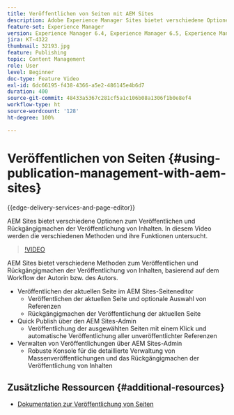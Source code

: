 ```yaml
---
title: Veröffentlichen von Seiten mit AEM Sites
description: Adobe Experience Manager Sites bietet verschiedene Optionen zum Veröffentlichen und Rückgängigmachen der Veröffentlichung von Inhalten. In diesem Video werden die verschiedenen Methoden und ihre Funktionen untersucht.
feature-set: Experience Manager
version: Experience Manager 6.4, Experience Manager 6.5, Experience Manager as a Cloud Service
jira: KT-4322
thumbnail: 32193.jpg
feature: Publishing
topic: Content Management
role: User
level: Beginner
doc-type: Feature Video
exl-id: 6dc66195-f438-4366-a5e2-486145e4b6d7
duration: 400
source-git-commit: 48433a5367c281cf5a1c106b08a1306f1b0e8ef4
workflow-type: ht
source-wordcount: '128'
ht-degree: 100%

---
```


# Veröffentlichen von Seiten {#using-publication-management-with-aem-sites}

{{edge-delivery-services-and-page-editor}}

AEM Sites bietet verschiedene Optionen zum Veröffentlichen und Rückgängigmachen der Veröffentlichung von Inhalten. In diesem Video werden die verschiedenen Methoden und ihre Funktionen untersucht.

>[!VIDEO](https://video.tv.adobe.com/v/36744?quality=12&learn=on&captions=ger)

AEM Sites bietet verschiedene Methoden zum Veröffentlichen und Rückgängigmachen der Veröffentlichung von Inhalten, basierend auf dem Workflow der Autorin bzw. des Autors.

* Veröffentlichen der aktuellen Seite im AEM Sites-Seiteneditor
   * Veröffentlichen der aktuellen Seite und optionale Auswahl von Referenzen
   * Rückgängigmachen der Veröffentlichung der aktuellen Seite
* Quick Publish über den AEM Sites-Admin
   * Veröffentlichung der ausgewählten Seiten mit einem Klick und automatische Veröffentlichung aller unveröffentlichter Referenzen
* Verwalten von Veröffentlichungen über AEM Sites-Admin
   * Robuste Konsole für die detaillierte Verwaltung von Massenveröffentlichungen und das Rückgängigmachen der Veröffentlichung von Inhalten

## Zusätzliche Ressourcen {#additional-resources}

* [Dokumentation zur Veröffentlichung von Seiten](https://experienceleague.adobe.com/docs/experience-manager-65/authoring/authoring/publishing-pages.html?lang=de)
